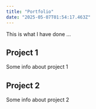 ```yaml
---
title: "Portfolio"
date: "2025-05-07T01:54:17.463Z"
---
```



This is what I have done …


## Project 1

Some info about project 1


## Project 2

Some info about project 2

